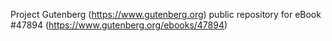 Project Gutenberg (https://www.gutenberg.org) public repository for eBook #47894 (https://www.gutenberg.org/ebooks/47894)
